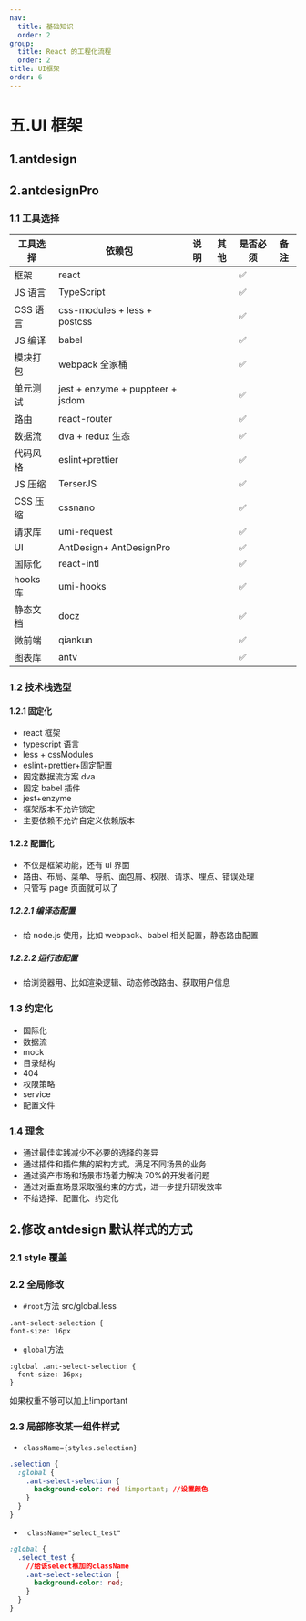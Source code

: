 ```yaml
---
nav:
  title: 基础知识
  order: 2
group:
  title: React 的工程化流程
  order: 2
title: UI框架
order: 6
---
```


# 五.UI 框架

## 1.antdesign

## 2.antdesignPro

### 1.1 工具选择

| 工具选择 | 依赖包                           | 说明 | 其他 | 是否必须 | 备注 |
| -------- | -------------------------------- | ---- | ---- | -------- | ---- |
| 框架     | react                            |      |      | ✅       |      |
| JS 语言  | TypeScript                       |      |      | ✅       |
| CSS 语言 | css-modules + less + postcss     |      |      | ✅       |
| JS 编译  | babel                            |      |      | ✅       |
| 模块打包 | webpack 全家桶                   |      |      | ✅       |      |
| 单元测试 | jest + enzyme + puppteer + jsdom |      |      | ✅       |      |
| 路由     | react-router                     |      |      | ✅       |      |
| 数据流   | dva + redux 生态                 |      |      | ✅       |      |
| 代码风格 | eslint+prettier                  |      |      | ✅       |      |
| JS 压缩  | TerserJS                         |      |      | ✅       |      |
| CSS 压缩 | cssnano                          |      |      | ✅       |      |
| 请求库   | umi-request                      |      |      | ✅       |      |
| UI       | AntDesign+ AntDesignPro          |      |      | ✅       |      |
| 国际化   | react-intl                       |      |      | ✅       |      |
| hooks 库 | umi-hooks                        |      |      | ✅       |      |
| 静态文档 | docz                             |      |      | ✅       |      |
| 微前端   | qiankun                          |      |      | ✅       |      |
| 图表库   | antv                             |      |      | ✅       |      |

### 1.2 技术栈选型

#### 1.2.1 固定化

- react 框架
- typescript 语言
- less + cssModules
- eslint+prettier+固定配置
- 固定数据流方案 dva
- 固定 babel 插件
- jest+enzyme
- 框架版本不允许锁定
- 主要依赖不允许自定义依赖版本

#### 1.2.2 配置化

- 不仅是框架功能，还有 ui 界面
- 路由、布局、菜单、导航、面包屑、权限、请求、埋点、错误处理
- 只管写 page 页面就可以了

##### 1.2.2.1 编译态配置

- 给 node.js 使用，比如 webpack、babel 相关配置，静态路由配置

##### 1.2.2.2 运行态配置

- 给浏览器用、比如渲染逻辑、动态修改路由、获取用户信息

### 1.3 约定化

- 国际化
- 数据流
- mock
- 目录结构
- 404
- 权限策略
- service
- 配置文件

### 1.4 理念

- 通过最佳实践减少不必要的选择的差异
- 通过插件和插件集的架构方式，满足不同场景的业务
- 通过资产市场和场景市场着力解决 70%的开发者问题
- 通过对垂直场景采取强约束的方式，进一步提升研发效率
- 不给选择、配置化、约定化

## 2.修改 antdesign 默认样式的方式

### 2.1 style 覆盖

### 2.2 全局修改

- `#root`方法
  src/global.less

```less
.ant-select-selection {
font-size: 16px
```

- `global`方法

```less
:global .ant-select-selection {
  font-size: 16px;
}
```

如果权重不够可以加上!important

### 2.3 局部修改某一组件样式

- `className={styles.selection}`

```css
.selection {
  :global {
    .ant-select-selection {
      background-color: red !important; //设置颜色
    }
  }
}
```

- ` className="select_test"`

```css
:global {
  .select_test {
    //给该select框加的className
    .ant-select-selection {
      background-color: red;
    }
  }
}
```
